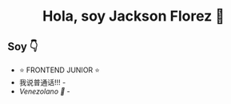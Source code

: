 <div align="center">
<h1 align="center">Hola, soy Jackson Florez 👋</h1>
</div>



## Soy 👇

- ⭐ FRONTEND JUNIOR ⭐ 
-  我说普通话!!! -
- *Venezolano 💪* -
